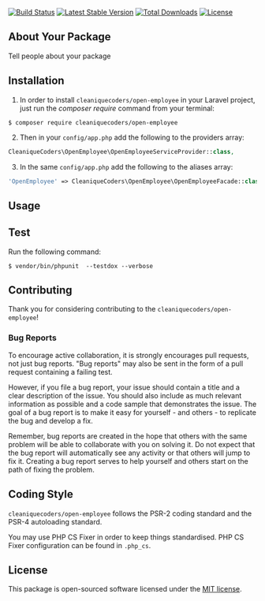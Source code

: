 
[![Build Status](https://travis-ci.org/cleaniquecoders/open-employee.svg?branch=master)](https://travis-ci.org/cleaniquecoders/open-employee) [![Latest Stable Version](https://poser.pugx.org/cleaniquecoders/open-employee/v/stable)](https://packagist.org/packages/cleaniquecoders/open-employee) [![Total Downloads](https://poser.pugx.org/cleaniquecoders/open-employee/downloads)](https://packagist.org/packages/cleaniquecoders/open-employee) [![License](https://poser.pugx.org/cleaniquecoders/open-employee/license)](https://packagist.org/packages/cleaniquecoders/open-employee)

## About Your Package

Tell people about your package

## Installation

1. In order to install `cleaniquecoders/open-employee` in your Laravel project, just run the *composer require* command from your terminal:

```
$ composer require cleaniquecoders/open-employee
```

2. Then in your `config/app.php` add the following to the providers array:

```php
CleaniqueCoders\OpenEmployee\OpenEmployeeServiceProvider::class,
```

3. In the same `config/app.php` add the following to the aliases array:

```php
'OpenEmployee' => CleaniqueCoders\OpenEmployee\OpenEmployeeFacade::class,
```

## Usage

## Test

Run the following command:

```
$ vendor/bin/phpunit  --testdox --verbose
```

## Contributing

Thank you for considering contributing to the `cleaniquecoders/open-employee`!

### Bug Reports

To encourage active collaboration, it is strongly encourages pull requests, not just bug reports. "Bug reports" may also be sent in the form of a pull request containing a failing test.

However, if you file a bug report, your issue should contain a title and a clear description of the issue. You should also include as much relevant information as possible and a code sample that demonstrates the issue. The goal of a bug report is to make it easy for yourself - and others - to replicate the bug and develop a fix.

Remember, bug reports are created in the hope that others with the same problem will be able to collaborate with you on solving it. Do not expect that the bug report will automatically see any activity or that others will jump to fix it. Creating a bug report serves to help yourself and others start on the path of fixing the problem.

## Coding Style

`cleaniquecoders/open-employee` follows the PSR-2 coding standard and the PSR-4 autoloading standard. 

You may use PHP CS Fixer in order to keep things standardised. PHP CS Fixer configuration can be found in `.php_cs`.

## License

This package is open-sourced software licensed under the [MIT license](http://opensource.org/licenses/MIT).